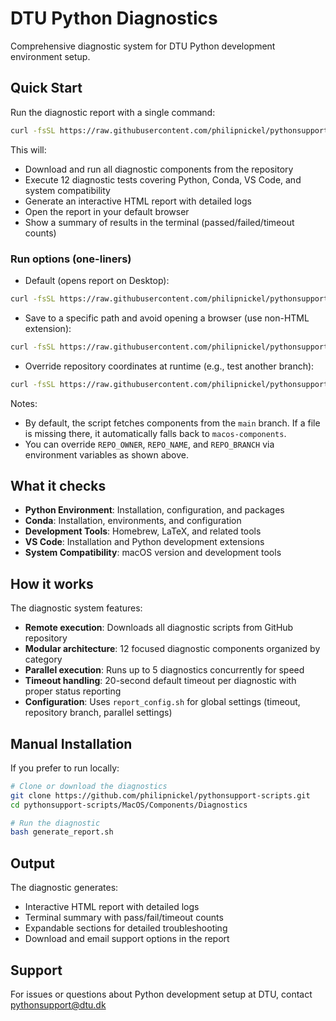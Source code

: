 # DTU Python Diagnostics

Comprehensive diagnostic system for DTU Python development environment setup.

## Quick Start

Run the diagnostic report with a single command:

```bash
curl -fsSL https://raw.githubusercontent.com/philipnickel/pythonsupport-scripts/main/MacOS/Components/Diagnostics/generate_report.sh | bash
```

This will:
- Download and run all diagnostic components from the repository
- Execute 12 diagnostic tests covering Python, Conda, VS Code, and system compatibility
- Generate an interactive HTML report with detailed logs
- Open the report in your default browser
- Show a summary of results in the terminal (passed/failed/timeout counts)

### Run options (one-liners)

- Default (opens report on Desktop):
```bash
curl -fsSL https://raw.githubusercontent.com/philipnickel/pythonsupport-scripts/main/MacOS/Components/Diagnostics/generate_report.sh | bash
```

- Save to a specific path and avoid opening a browser (use non-HTML extension):
```bash
curl -fsSL https://raw.githubusercontent.com/philipnickel/pythonsupport-scripts/main/MacOS/Components/Diagnostics/generate_report.sh | bash -s -- "/tmp/DTU_Diagnostics_$(date +%s).txt"
```

- Override repository coordinates at runtime (e.g., test another branch):
```bash
curl -fsSL https://raw.githubusercontent.com/philipnickel/pythonsupport-scripts/main/MacOS/Components/Diagnostics/generate_report.sh | REPO_BRANCH=macos-components bash
```

Notes:
- By default, the script fetches components from the `main` branch. If a file is missing there, it automatically falls back to `macos-components`.
- You can override `REPO_OWNER`, `REPO_NAME`, and `REPO_BRANCH` via environment variables as shown above.

## What it checks

- **Python Environment**: Installation, configuration, and packages
- **Conda**: Installation, environments, and configuration
- **Development Tools**: Homebrew, LaTeX, and related tools
- **VS Code**: Installation and Python development extensions
- **System Compatibility**: macOS version and development tools

## How it works

The diagnostic system features:
- **Remote execution**: Downloads all diagnostic scripts from GitHub repository
- **Modular architecture**: 12 focused diagnostic components organized by category  
- **Parallel execution**: Runs up to 5 diagnostics concurrently for speed
- **Timeout handling**: 20-second default timeout per diagnostic with proper status reporting
- **Configuration**: Uses `report_config.sh` for global settings (timeout, repository branch, parallel settings)

## Manual Installation

If you prefer to run locally:

```bash
# Clone or download the diagnostics
git clone https://github.com/philipnickel/pythonsupport-scripts.git
cd pythonsupport-scripts/MacOS/Components/Diagnostics

# Run the diagnostic
bash generate_report.sh
```

## Output

The diagnostic generates:
- Interactive HTML report with detailed logs
- Terminal summary with pass/fail/timeout counts
- Expandable sections for detailed troubleshooting
- Download and email support options in the report

## Support

For issues or questions about Python development setup at DTU, contact pythonsupport@dtu.dk